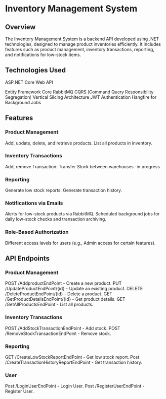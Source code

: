 
# Inventory Management System
## Overview
The Inventory Management System is a backend API developed using .NET technologies, designed to manage product inventories efficiently. It includes features such as product management, inventory transactions, reporting, and notifications for low-stock items.

## Technologies Used
ASP.NET Core Web API

Entity Framework Core
RabbitMQ
CQRS (Command Query Responsibility Segregation)
Vertical Slicing Architecture
JWT Authentication
Hangfire for Background Jobs

## Features
### Product Management
 Add, update, delete, and retrieve products.
 List all products in inventory.

### Inventory Transactions
Add, remove Transaction.
Transfer Stock between warehouses -in progress

### Reporting
Generate low stock reports.
Generate transaction history.

### Notifications via Emails
Alerts for low-stock products via RabbitMQ.
Scheduled background jobs for daily low-stock checks and transaction archiving.

### Role-Based Authorization
Different access levels for users (e.g., Admin access for certain features).

## API Endpoints
### Product Management
POST /AddproductEndPoint - Create a new product.
PUT /UpdateProductEndPoint/{id} - Update an existing product.
DELETE /DeleteProductEndPoint/{id} - Delete a product.
GET /GetProductDetailsEndPoint/{id} - Get product details.
GET /GetAllProductsEndPoint - List all products.

### Inventory Transactions
POST /AddStockTransactionEndPoint - Add stock.
POST /RemoveStockTransactionEndPoint - Remove stock.

### Reporting
GET /CreateLowStockReportEndPoint - Get low stock report.
Post /CreateTransactionHistoryReportEndPoint - Get transaction history.

### User
Post /LoginUserEndPoint - Login User.
Post /RegisterUserEndPoint - Register User.


